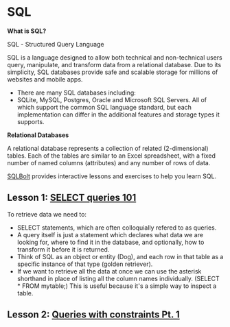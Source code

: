 # SQL

**What is SQL?**

SQL - Structured Query Language

SQL is a language designed to allow both technical and non-technical users query, manipulate, and transform data from a relational database. Due to its simplicity, SQL databases provide safe and scalable storage for millions of websites and mobile apps.

- There are many SQL databases including:
- SQLite, MySQL, Postgres, Oracle and Microsoft SQL Servers. All of which support the common SQL language standard, but each implementation can differ in the additional features and storage types it supports.

**Relational Databases**

A relational database represents a collection of related (2-dimensional) tables. Each of the tables are similar to an Excel spreadsheet, with a fixed number of named columns (attributes) and any number of rows of data.

[SQLBolt](https://sqlbolt.com/) provides interactive lessons and exercises to help you learn SQL.

## Lesson 1: [SELECT queries 101](https://sqlbolt.com/lesson/select_queries_introduction)

To retrieve data we need to:

- SELECT statements, which are often colloquially refered to as queries.
- A query itself is just a statement which declares what data we are looking for, where to find it in the database, and optionally, how to transform it before it is returned.
- Think of SQL as an object or entity (Dog), and each row in that table as a specific instance of that type (golden retriever). 
- If we want to retrieve all the data at once we can use the asterisk shorthand in place of listing all the column names individually. (SELECT * FROM mytable;) This is useful because it's a simple way to inspect a table.

## Lesson 2: [Queries with constraints Pt. 1](https://sqlbolt.com/lesson/select_queries_with_constraints)

  